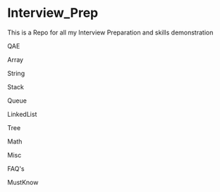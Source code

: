 # Interview_Prep

This is a Repo for all my Interview Preparation and skills demonstration

QAE

Array

String

Stack

Queue

LinkedList

Tree

Math

Misc

FAQ's

MustKnow
